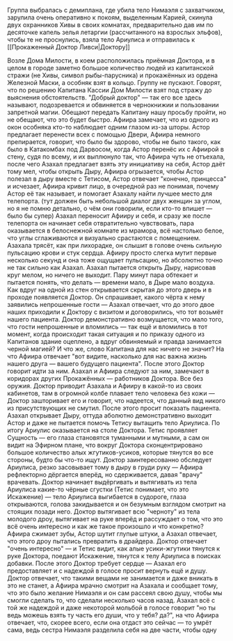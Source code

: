 Группа выбралась с демиплана, где убила тело Нимаэля с захватчиком, зарулила очень оперативно к покоям, выделенным Карией, скинула двух охранников Хивы в своих комнатах, предварительно дав им по десяточке капель зелья летаргии (рассчитанного на взрослых эльфов), чтобы те не проснулись, взяла тело Ариулиса и отправилась к [[Прокаженный Доктор Ливси|Доктору]]

Возле Дома Милости, в коем расположилась приёмная Доктора, и в целом в городе заметно большое количество людей из капитанской стражи (не Хивы, символ рыбы-парусника) и прокажённых из ордена Железной Маски, а особняк взят в кольцо. 
Группу не пускают. Говорят, что по решению Капитана Кассии Дом Милости взят под стражу до выяснения обстоятельств. "Добрый доктор" — так его все здесь называют, подозревается и обвиняется в чернокнижии и пользовании запретной магии. Обещают передать Капитану нашу просьбу пройти, но не обещают, что это будет быстро. Афиира замечает, что из одного из окон особняка кто-то наблюдает одним глазом из-за шторы. Астор предлагает перенести всех с помощью Двери, Афиира немного препирается, говорит, что было бы здорово, чтобы не было такого, как было в Катакомбах под Дарвосом, когда Астор перенёс их с Афиирой в стену, судя по всему, и их выплюнуло так, что Афиира чуть не отъехала, после чего Азахал предлагает взять эту инициативу на себя, Астор даёт тому мел, чтобы открыть Дыру, Афиира огрызается, чтобы Астор полезал в дыру вместе с Тетисом, Астор отвечает "конечно, принцесса" и исчезает, Афиира кривит лицо, в очередной раз не понимая, почему Астор её так называет, и помогает Азахалу найти лучшее место для телепорта. 
(тут должен быть небольшой диалог двух женщин за углом, но я не помню детально, о чём они говорили, если кто-то впишет — было бы супер)
Азахал переносит Афииру и себя, и сразу же после телепорта он начинает себя отвратительно чувствовать, пара оказывается в белоснежной комнате из мрамора, всё настолько белое, что углы сглаживаются и визуально срастаются с помещением. Азахала трясёт, как при лихорадке, он слышит в голове очень сильную пульсацию крови и стук сердца. Афииру просто слегка мутит первые несколько секунд и она тоже ощущает пульсацию, но абсолютно точно не так сильно как Азахал. Азахал пытается открыть Дыру, нарисовав круг мелом, но ничего не выходит. Пару минут пара обтекает и пытается понять, что делать — времени мало, в Дыре мало воздуха. Как вдруг на одной из стен открывается скрытая до этого дверь и в проходе появляется Доктор.
Он спрашивает, какого чёрта к нему заявились непрошенные гости — Азахал отвечает, что до этого двое наших приходили к Доктору с визитом и договорились, что тот возьмёт нашего пациента. 
Доктор демонстративно возмущается, что мало того, что гости непрошенные и вломились — так ещё и вломились в тот момент, когда происходит такая ситуация и по приказу одного из Капитанов здание оцеплено, а вдруг обвиняемый и правда занимается черной магией? И что же, слово Капитана для нас ничего не значит?
На что Афиира отвечает "вот видите, насколько для нас важна жизнь нашего друга — вашего будущего пациента". 
После этого Доктор говорит идти за ним. Азахал и Афиира следуют за ним, замечают в коридорах других Прокажённых — работников Доктора. Все без оружия. 
Доктор приводит Азахала и Афииру в какой-то из своих кабинетов, там в огромной колбе плавает тело человека без кожи — Доктор зашторивает его и говорит, что надеется, что данный вид никого из присутствующих не смутил. После этого просит показать пациента.
Азахал открывает Дыру, оттуда аболютно демонстративно выходит Астор и даже не пытается помочь Тетису вытащить тело Ариулиса.
По итогу Ариулис оказывается на столе Доктора.
Тетис проявляет Сущность — его глаза становятся туманными и мутными, а сам он видит на Эфирном плане, что вокруг Доктора сконцентрировано большое количество алых жгутиков-усиков, которые тянутся во все стороны, будто бы что-то ищут.
Доктор заинтересованно обследует Ариулиса, резко засовывает тому в дыру в груди руку — Афиира рефлекторно дёргается вперёд, но сдерживается, давая "врачу" врачевать. Доктор начинает выдёргивать и вытягивать из тела Ариулиса какие-то чёрные сгустки (Тетис понимает, что это Искажение) — тело Ариулиса выгибается в судороге, глаза открываются, голова закидывается и он безумным взглядом смотрит на стоящих позади него.
Доктор вытягивает всю "черноту" из тела молодого дроу, вытягивает на руке вперёд и рассуждает о том, что это всё очень интересно и как же такое произошло и что конкретно? 
Афиира сжимает зубы, Астор шутит глупые штуки, а Азахал отвечает, что этого дроу пытались превратить в драйдера. 
Доктор отвечает "очень интересно" — и Тетис видит, как алые усики-жгутики тянутся к руке Доктора, поедают Искажение, тянутся к телу Ариулиса в поисках добавки. 
После этого Доктор требует сердце — Азахал его предоставляет и с надеждой в голосе просит вернуть ещё и душу. Доктор отвечает, что такими вещами не занимается и даже вникать в это не станет, а Афиира мрачно смотрит на Азахала и сообщает тому, что это было желание Нимаэля и он сам рассеял свою душу, чтобы мы смогли сделать то, что сделали несколько часов назад. Азахал всё с той же надеждой и даже некоторой мольбой в голосе говорит "но ты ведь можешь взять ту часть его души, что у тебя? да?", на что Афиира отвечает, что, скорее всего, если она отдаст это сейчас — то умрёт сама, ведь сестра Нимаэля разделила себя на две части, чтобы одну 




